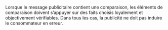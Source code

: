 Lorsque le message publicitaire contient une comparaison, les éléments de comparaison doivent s’appuyer sur des faits choisis loyalement et objectivement vérifiables. Dans tous les cas, la publicité ne doit pas induire le consommateur en erreur.